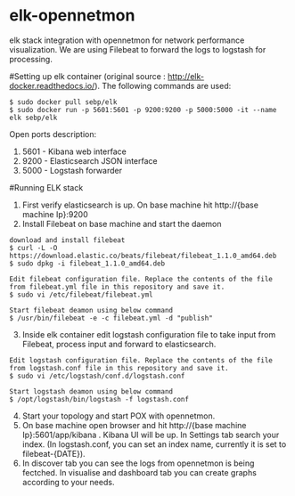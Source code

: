 # elk-opennetmon
elk stack integration with opennetmon for network performance visualization. We are using Filebeat to forward the logs to logstash for processing.

#Setting up elk container
(original source : http://elk-docker.readthedocs.io/). The following commands are used:
```
$ sudo docker pull sebp/elk
$ sudo docker run -p 5601:5601 -p 9200:9200 -p 5000:5000 -it --name elk sebp/elk
```
Open ports description:
1. 5601 - Kibana web interface
2. 9200 - Elasticsearch JSON interface
3. 5000 - Logstash forwarder

#Running ELK stack
1. First verify elasticsearch is up. On base machine hit http://{base machine Ip}:9200
2. Install Filebeat on base machine and start the daemon
```
download and install filebeat
$ curl -L -O https://download.elastic.co/beats/filebeat/filebeat_1.1.0_amd64.deb
$ sudo dpkg -i filebeat_1.1.0_amd64.deb

Edit filebeat configuration file. Replace the contents of the file from filebeat.yml file in this repository and save it.
$ sudo vi /etc/filebeat/filebeat.yml

Start filebeat deamon using below command
$ /usr/bin/filebeat -e -c filebeat.yml -d "publish"
```
3. Inside elk container edit logstash configuration file to take input from Filebeat, process input and forward to elasticsearch.
```
Edit logstash configuration file. Replace the contents of the file from logstash.conf file in this repository and save it.
$ sudo vi /etc/logstash/conf.d/logstash.conf

Start logstash deamon using below command
$ /opt/logstash/bin/logstash -f logstash.conf
```
4. Start your topology and start POX with opennetmon.
5. On base machine open browser and hit http://{base machine Ip}:5601/app/kibana . Kibana UI will be up. In Settings tab search your index. (In logstash.conf, you can set an index name, currently it is set to filebeat-{DATE}).
6. In discover tab you can see the logs from opennetmon is being fectched. In visualise and dashboard tab you can create graphs according to your needs.

